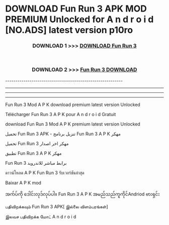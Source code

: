 # DOWNLOAD Fun Run 3  APK MOD PREMIUM Unlocked for A n d r o i d [NO.ADS] latest version p10ro 



<div align="center">

<h3>DOWNLOAD 1 >>> <a href="https://getmod2.web.app/?judul=Fun Run 3 ">DOWNLOAD Fun Run 3 </a></h3><br>

<h3>DOWNLOAD 2 >>> <a href="https://getmod2.web.app/?judul=Fun Run 3 ">Fun Run 3  DOWNLOAD </a></h3>

</div>
----------------------------------------------------------

----------------------------------------------------------

----------------------------------------------------------

----------------------------------------------------------

Fun Run 3  Mod A P K download premium latest version Unlocked

Télécharger Fun Run 3  A P K pour A n d r o i d Gratuit

download Fun Run 3  Mod A P K premium latest version Unlocked

تحميل Fun Run 3  APK - تنزيل برنامج Fun Run 3  A P K مهكر

تحميل Fun Run 3  مهكر اخر اصدار

تطبيق Fun Run 3  A P K مهكر

Fun Run 3  برابط مباشر للاندرويد

ดาวน์โหลด A P K Fun Run 3  รับเวอร์ชันล่าสุด

Baixar A P K mod

အက်ပ်ကို ဒေါင်းလုဒ်လုပ်ပါ။ Fun Run 3  A P K အမည်သည်ကူကိုင်Andriod ဗားရှင်း

பதிவிறக்கவும் Fun Run 3  APK[ இல்லை விளம்பரங்கள்] 
 
இலவச பதிவிறக்க மோட் A n d r o i d



